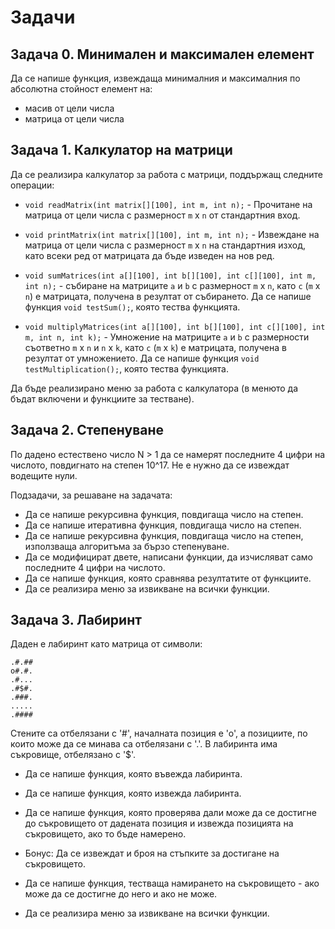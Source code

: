 # Задачи

## Задача 0. Минимален и максимален елемент

Да се напише функция, извеждаща минималния и максималния по абсолютна стойност елемент на:

- масив от цели числа
- матрица от цели числа

## Задача 1. Калкулатор на матрици

Да се реализира калкулатор за работа с матрици, поддържащ следните операции:

- `void readMatrix(int matrix[][100], int m, int n);` - Прочитане на матрица от цели числа с размерност `m` x `n` от стандартния вход.

- `void printMatrix(int matrix[][100], int m, int n);` - Извеждане на матрица от цели числа с размерност `m` x `n` на стандартния изход, като всеки ред от матрицата да бъде изведен на нов ред.

- `void sumMatrices(int a[][100], int b[][100], int c[][100], int m, int n);` - събиране на матриците `a` и `b` с размерност `m` x `n`, като `c` (`m` x `n`) е матрицата, получена в резултат от събирането. Да се напише функция `void testSum();`, която тества функцията.

- `void multiplyMatrices(int a[][100], int b[][100], int c[][100], int m, int n, int k);` - Умножение на матриците `a` и `b` с размерности съответно `m` x `n` и `n` x `k`, като `c` (`m` x `k`) е матрицата, получена в резултат от умножението. Да се напише функция `void testMultiplication();`, която тества функцията.

Да бъде реализирано меню за работа с калкулатора (в менюто да бъдат включени и функциите за тестване).


## Задача 2. Степенуване

По дадено естествено число N > 1 да се намерят последните 4 цифри на числото, повдигнато на степен 10^17.
Не е нужно да се извеждат водещите нули.

Подзадачи, за решаване на задачата:

- Да се напише рекурсивна функция, повдигаща число на степен.
- Да се напише итеративна функция, повдигаща число на степен.
- Да се напише рекурсивна функция, повдигаща число на степен, използваща алгоритъма за бързо степенуване.
- Да се модифицират двете, написани функции, да изчисляват само последните 4 цифри на числото.
- Да се напише функция, която сравнява резултатите от функциите.
- Да се реализира меню за извикване на всички функции.


## Задача 3. Лабиринт

Даден е лабиринт като матрица от символи:

	.#.##
	o#.#.
	.#...
	.#$#.
	.###.
	.....
	.####

Стените са отбелязани с '#', началната позиция е 'о', а позициите, по които може да се минава са отбелязани с '.'. 
В лабиринта има съкровище, отбелязано с '$'. 

- Да се напише функция, която въвежда лабиринта.

- Да се напише функция, която извежда лабиринта.

- Да се напише функция, която проверява дали може да се достигне до съкровището от дадената позиция 
и извежда позицията на съкровището, ако то бъде намерено.

- Бонус: Да се извеждат и броя на стъпките за достигане на съкровището.

- Да се напише функция, тестваща намирането на съкровището - ако може да се достигне до него и ако не може.

- Да се реализира меню за извикване на всички функции.
